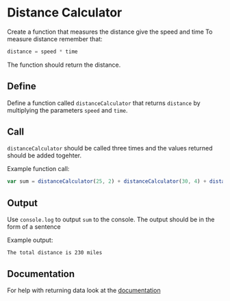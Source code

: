 # Distance Calculator

Create a function that measures the distance give the speed and time
To measure distance remember that:

```js
distance = speed * time
```

The function should return the distance.

## Define

Define a function called `distanceCalculator` that returns `distance` by multiplying the parameters `speed` and `time`.

## Call
`distanceCalculator` should be called three times and the values returned should be added togehter.

Example function call:
```js
var sum = distanceCalculator(25, 2) + distanceCalculator(30, 4) + distanceCalculator(10, 6)
```

## Output
Use `console.log` to output `sum` to the console. The output should be in the form of a sentence

Example output:
```
The total distance is 230 miles
```

## Documentation
For help with returning data look at the [documentation]()

